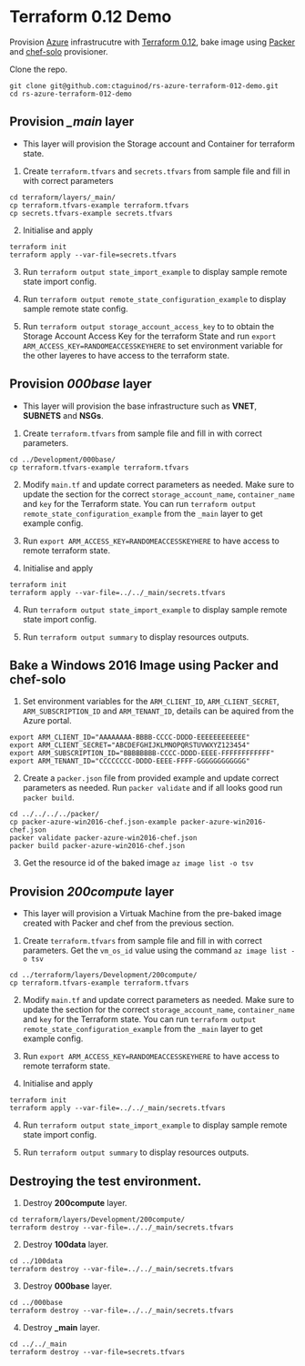 # Terraform 0.12 Demo
Provision [Azure](https://azure.microsoft.com/en-us/) infrastrucutre with [Terraform 0.12](https://www.terraform.io/), bake image using [Packer](https://packer.io/) and [chef-solo](https://www.packer.io/docs/provisioners/chef-solo.html) provisioner.


Clone the repo.
```
git clone git@github.com:ctaguinod/rs-azure-terraform-012-demo.git
cd rs-azure-terraform-012-demo
```

## Provision ***_main*** layer
- This layer will provision the Storage account and Container for terraform state.

1. Create `terraform.tfvars` and `secrets.tfvars` from sample file and fill in with correct parameters
```
cd terraform/layers/_main/
cp terraform.tfvars-example terraform.tfvars
cp secrets.tfvars-example secrets.tfvars
```

2. Initialise and apply
```
terraform init
terraform apply --var-file=secrets.tfvars
```

3. Run `terraform output state_import_example` to display sample remote state import config.

4. Run `terraform output remote_state_configuration_example` to display sample remote state config.

5. Run `terraform output storage_account_access_key` to to obtain the Storage Account Access Key for the terraform State and run `export ARM_ACCESS_KEY=RANDOMEACCESSKEYHERE` to set environment variable for the other layeres to have access to the terraform state.


## Provision ***000base*** layer
- This layer will provision the base infrastructure such as **VNET**, **SUBNETS** and **NSGs**.

1. Create `terraform.tfvars` from sample file and fill in with correct parameters.
```
cd ../Development/000base/
cp terraform.tfvars-example terraform.tfvars
```

2. Modify `main.tf` and update correct parameters as needed. Make sure to update the section for the correct `storage_account_name`, `container_name` and `key` for the Terraform state. You can run `terraform output remote_state_configuration_example` from the `_main` layer to get example config.

3. Run `export ARM_ACCESS_KEY=RANDOMEACCESSKEYHERE` to have access to remote terraform state.

4. Initialise and apply
```
terraform init
terraform apply --var-file=../../_main/secrets.tfvars
```

4. Run `terraform output state_import_example` to display sample remote state import config.

5. Run `terraform output summary` to display resources outputs.


## Bake a Windows 2016 Image using Packer and chef-solo

1. Set environment variables for the `ARM_CLIENT_ID`, `ARM_CLIENT_SECRET`, `ARM_SUBSCRIPTION_ID` and `ARM_TENANT_ID`, details can be aquired from the Azure portal.

```
export ARM_CLIENT_ID="AAAAAAAA-BBBB-CCCC-DDDD-EEEEEEEEEEEE"
export ARM_CLIENT_SECRET="ABCDEFGHIJKLMNOPQRSTUVWXYZ123454"
export ARM_SUBSCRIPTION_ID="BBBBBBBB-CCCC-DDDD-EEEE-FFFFFFFFFFFF"
export ARM_TENANT_ID="CCCCCCCC-DDDD-EEEE-FFFF-GGGGGGGGGGGG"
```

2. Create a `packer.json` file from provided example and update correct parameters as needed. Run `packer validate` and if all looks good run `packer build`.

```
cd ../../../../packer/
cp packer-azure-win2016-chef.json-example packer-azure-win2016-chef.json
packer validate packer-azure-win2016-chef.json
packer build packer-azure-win2016-chef.json
```

3. Get the resource id of the baked image `az image list -o tsv` 


## Provision ***200compute*** layer
- This layer will provision a Virtuak Machine from the pre-baked image created with Packer and chef from the previous section.

1. Create `terraform.tfvars` from sample file and fill in with correct parameters. Get the `vm_os_id` value using the command `az image list -o tsv`
```
cd ../terraform/layers/Development/200compute/
cp terraform.tfvars-example terraform.tfvars
```

2. Modify `main.tf` and update correct parameters as needed. Make sure to update the section for the correct `storage_account_name`, `container_name` and `key` for the Terraform state. You can run `terraform output remote_state_configuration_example` from the `_main` layer to get example config.

3. Run `export ARM_ACCESS_KEY=RANDOMEACCESSKEYHERE` to have access to remote terraform state.

4. Initialise and apply
```
terraform init
terraform apply --var-file=../../_main/secrets.tfvars
```

4. Run `terraform output state_import_example` to display sample remote state import config.

5. Run `terraform output summary` to display resources outputs.


## Destroying the test environment.

1. Destroy **200compute** layer. 
```
cd terraform/layers/Development/200compute/
terraform destroy --var-file=../../_main/secrets.tfvars
```

2. Destroy **100data** layer. 
```
cd ../100data
terraform destroy --var-file=../../_main/secrets.tfvars
```

3. Destroy **000base** layer. 
```
cd ../000base
terraform destroy --var-file=../../_main/secrets.tfvars
```

4. Destroy **_main** layer. 
```
cd ../../_main
terraform destroy --var-file=secrets.tfvars
```